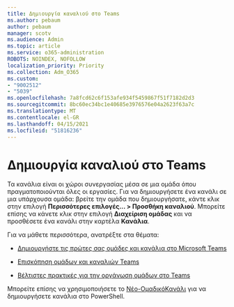 ```yaml
---
title: Δημιουργία καναλιού στο Teams
ms.author: pebaum
author: pebaum
manager: scotv
ms.audience: Admin
ms.topic: article
ms.service: o365-administration
ROBOTS: NOINDEX, NOFOLLOW
localization_priority: Priority
ms.collection: Adm_O365
ms.custom:
- "9002512"
- "5039"
ms.openlocfilehash: 7a8fcd62c6f153afe934f5459867f51f7182d2d3
ms.sourcegitcommit: 8bc60ec34bc1e40685e3976576e04a2623f63a7c
ms.translationtype: MT
ms.contentlocale: el-GR
ms.lasthandoff: 04/15/2021
ms.locfileid: "51816236"
---
```

# <a name="create-a-teams-channel"></a>Δημιουργία καναλιού στο Teams

Τα κανάλια είναι οι χώροι συνεργασίας μέσα σε μια ομάδα όπου πραγματοποιούνται όλες οι εργασίες. Για να δημιουργήσετε ένα κανάλι σε μια υπάρχουσα ομάδα: βρείτε την ομάδα που δημιουργήσατε, κάντε κλικ στην επιλογή **Περισσότερες επιλογές... > Προσθήκη καναλιού**. Μπορείτε επίσης να κάνετε κλικ στην επιλογή **Διαχείριση ομάδας** και να προσθέσετε ένα κανάλι στην καρτέλα **Κανάλια**.

Για να μάθετε περισσότερα, ανατρέξτε στα θέματα:

- [Δημιουργήστε τις πρώτες σας ομάδες και κανάλια στο Microsoft Teams](https://docs.microsoft.com/MicrosoftTeams/get-started-with-teams-create-your-first-teams-and-channels)

- [Επισκόπηση ομάδων και καναλιών Teams](https://docs.microsoft.com/microsoftteams/teams-channels-overview)

- [Βέλτιστες πρακτικές για την οργάνωση ομάδων στο Teams](https://docs.microsoft.com/MicrosoftTeams/best-practices-organizing)

Μπορείτε επίσης να χρησιμοποιήσετε το [Νέο-ΟμαδικόΚανάλι](https://docs.microsoft.com/powershell/module/teams/new-teamchannel?view=teams-ps) για να δημιουργήσετε κανάλια στο PowerShell. 
